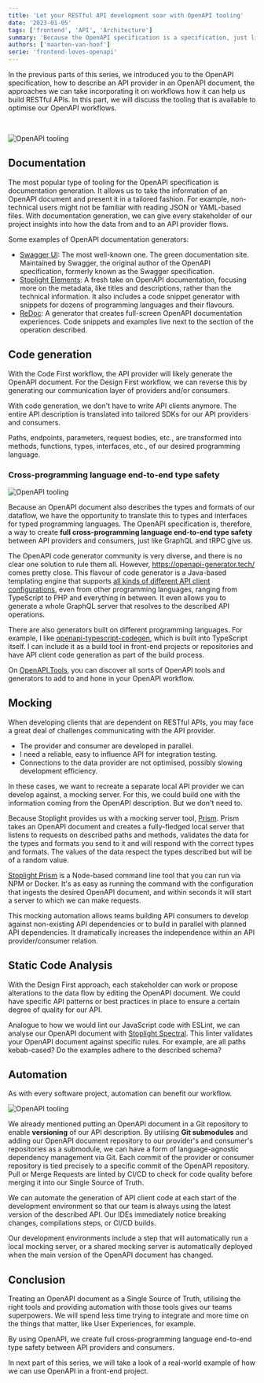 ```yaml
---
title: 'Let your RESTful API development soar with OpenAPI tooling'
date: '2023-01-05'
tags: ['frontend', 'API', 'Architecture']
summary: 'Because the OpenAPI specification is a specification, just like the EcmaScript, HTML or CSS specification, we can reliably build tooling upon it. This tooling allows us to optimise our OpenAPI workflows and let us save precious time.'
authors: ['maarten-van-hoof']
serie: 'frontend-loves-openapi'
---
```


In the previous parts of this series, we introduced you to the OpenAPI specification, how to describe an API provider in an OpenAPI document, the approaches we can take incorporating it on workflows how it can help us build RESTful APIs. In this part, we will discuss the tooling that is available to optimise our OpenAPI workflows.

<br/>

![OpenAPI tooling](/articles/frontend-loves-openapi/frontend-loves-openapi-tools-all.svg)

## Documentation

The most popular type of tooling for the OpenAPI specification is documentation generation. It allows us to take the information of an OpenAPI document and present it in a tailored fashion. For example, non-technical users might not be familiar with reading JSON or YAML-based files. With documentation generation, we can give every stakeholder of our project insights into how the data from and to an API provider flows.

Some examples of OpenAPI documentation generators:

- [Swagger UI](https://github.com/swagger-api/swagger-ui): The most well-known one. The green documentation site. Maintained by Swagger, the original author of the OpenAPI specification, formerly known as the Swagger specification.
- [Stoplight Elements](https://github.com/stoplightio/elements): A fresh take on OpenAPI documentation, focusing more on the metadata, like titles and descriptions, rather than the technical information. It also includes a code snippet generator with snippets for dozens of programming languages and their flavours.
- [ReDoc](https://github.com/Redocly/redoc): A generator that creates full-screen OpenAPI documentation experiences. Code snippets and examples live next to the section of the operation described.

## Code generation

With the Code First workflow, the API provider will likely generate the OpenAPI document. For the Design First workflow, we can reverse this by generating our communication layer of providers and/or consumers.

With code generation, we don't have to write API clients anymore. The entire API description is translated into tailored SDKs for our API providers and consumers.

Paths, endpoints, parameters, request bodies, etc., are transformed into methods, functions, types, interfaces, etc., of our desired programming language.

### Cross-programming language end-to-end type safety

![OpenAPI tooling](/articles/frontend-loves-openapi/frontend-loves-openapi-tools-sdk-langs.svg)

Because an OpenAPI document also describes the types and formats of our dataflow, we have the opportunity to translate this to types and interfaces for typed programming languages. The OpenAPI specification is, therefore, a way to create **full cross-programming language end-to-end type safety** between API providers and consumers, just like GraphQL and tRPC give us.

The OpenAPI code generator community is very diverse, and there is no clear one solution to rule them all. However, https://openapi-generator.tech/ comes pretty close. This flavour of code generator is a Java-based templating engine that supports [all kinds of different API client configurations](https://openapi-generator.tech/docs/generators), even from other programming languages, ranging from TypeScript to PHP and everything in between. It even allows you to generate a whole GraphQL server that resolves to the described API operations.

There are also generators built on different programming languages. For example, I like [openapi-typescript-codegen](https://github.com/ferdikoomen/openapi-typescript-codegen/), which is built into TypeScript itself. I can include it as a build tool in front-end projects or repositories and have API client code generation as part of the build process.

On [OpenAPI.Tools](https://openapi.tools/#sdk), you can discover all sorts of OpenAPI tools and generators to add to and hone in your OpenAPI workflow.

## Mocking

When developing clients that are dependent on RESTful APIs, you may face a great deal of challenges communicating with the API provider.

- The provider and consumer are developed in parallel.
- I need a reliable, easy to influence API for integration testing.
- Connections to the data provider are not optimised, possibly slowing development efficiency.

In these cases, we want to recreate a separate local API provider we can develop against, a mocking server. For this, we could build one with the information coming from the OpenAPI description. But we don't need to.

Because Stoplight provides us with a mocking server tool, [Prism](https://github.com/stoplightio/prism). Prism takes an OpenAPI document and creates a fully-fledged local server that listens to requests on described paths and methods, validates the data for the types and formats you send to it and will respond with the correct types and formats. The values of the data respect the types described but will be of a random value.

[Stoplight Prism](https://github.com/stoplightio/prism) is a Node-based command line tool that you can run via NPM or Docker. It's as easy as running the command with the configuration that ingests the desired OpenAPI document, and within seconds it will start a server to which we can make requests.

This mocking automation allows teams building API consumers to develop against non-existing API dependencies or to build in parallel with planned API dependencies. It dramatically increases the independence within an API provider/consumer relation.

## Static Code Analysis

With the Design First approach, each stakeholder can work or propose alterations to the data flow by editing the OpenAPI document. We could have specific API patterns or best practices in place to ensure a certain degree of quality for our API.

Analogue to how we would lint our JavaScript code with ESLint, we can analyse our OpenAPI document with [Stoplight Spectral](https://github.com/stoplightio/spectral). This linter validates your OpenAPI document against specific rules. For example, are all paths kebab-cased? Do the examples adhere to the described schema?

## Automation

As with every software project, automation can benefit our workflow.

![OpenAPI tooling](/articles/frontend-loves-openapi/frontend-loves-openapi-tools-automation.svg)

We already mentioned putting an OpenAPI document in a Git repository to enable **versioning** of our API description. By utilising **Git submodules** and adding our OpenAPI document repository to our provider's and consumer's repositories as a submodule, we can have a form of language-agnostic dependency management via Git. Each commit of the provider or consumer repository is tied precisely to a specific commit of the OpenAPI repository. Pull or Merge Requests are linted by CI/CD to check for code quality before merging it into our Single Source of Truth.

We can automate the generation of API client code at each start of the development environment so that our team is always using the latest version of the described API. Our IDEs immediately notice breaking changes, compilations steps, or CI/CD builds.

Our development environments include a step that will automatically run a local mocking server, or a shared mocking server is automatically deployed when the main version of the OpenAPI document has changed.

## Conclusion

Treating an OpenAPI document as a Single Source of Truth, utilising the right tools and providing automation with those tools gives our teams superpowers. We will spend less time trying to integrate and more time on the things that matter, like User Experiences, for example.

By using OpenAPI, we create full cross-programming language end-to-end type safety between API providers and consumers.

In next part of this series, we will take a look of a real-world example of how we can use OpenAPI in a front-end project.
